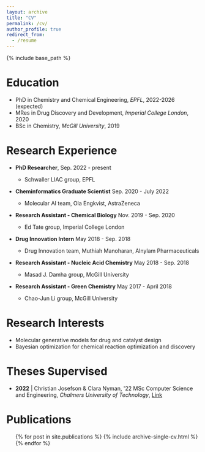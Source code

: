 ```yaml
---
layout: archive
title: "CV"
permalink: /cv/
author_profile: true
redirect_from:
  - /resume
---
```


{% include base_path %}

Education
======
* PhD in Chemistry and Chemical Engineering, <i>EPFL</i>, 2022-2026 (expected)
* MRes in Drug Discovery and Development, <i>Imperial College London</i>, 2020
* BSc in Chemistry, <i>McGill University</i>, 2019

Research Experience
======
* <b>PhD Researcher</b>, Sep. 2022 - present
  * Schwaller LIAC group, EPFL
* <b>Cheminformatics Graduate Scientist</b> Sep. 2020 - July 2022
  * Molecular AI team, Ola Engkvist, AstraZeneca

* <b>Research Assistant - Chemical Biology</b> Nov. 2019 - Sep. 2020
  * Ed Tate group, Imperial College London

* <b>Drug Innovation Intern</b> May 2018 - Sep. 2018
  * Drug Innovation team, Muthiah Manoharan, Alnylam Pharmaceuticals

* <b>Research Assistant - Nucleic Acid Chemistry</b> May 2018 - Sep. 2018
  * Masad J. Damha group, McGill University

* <b>Research Assistant - Green Chemistry</b> May 2017 - April 2018
  * Chao-Jun Li group, McGill University
  
Research Interests
======
* Molecular generative models for drug and catalyst design
* Bayesian optimization for chemical reaction optimization and discovery

Theses Supervised
======
* <b>2022</b> \| Christian Josefson & Clara Nyman, '22 MSc Computer Science and Engineering, *Chalmers University of Technology*, [Link](https://odr.chalmers.se/server/api/core/bitstreams/356f3738-b743-4c5a-ab5e-233503f69024/content)

Publications
======
  <ul>{% for post in site.publications %}
    {% include archive-single-cv.html %}
  {% endfor %}</ul>

